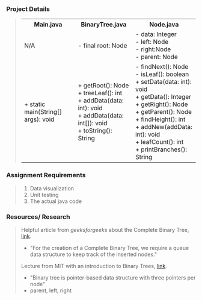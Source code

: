 ### Project Details
> <table>
>   <tr>
>     <th>Main.java</th>
>     <th>BinaryTree.java</th>
>     <th>Node.java</th>
>   </tr>
>   <tr>
>     <td style="horizontal-align: top;">N/A</td>
>     <td style="horizontal-align: top;">- final root: Node</td>
>     <td style="horizontal-align: top;">- data: Integer<br>- left: Node<br>- right:Node<br>- parent: Node</td>
>   </tr>
>   <tr>
>     <td style="horizontal-align: top;">+ static main(String[] args): void</td>
>     <td style="horizontal-align: top;">+ getRoot(): Node<br>+ treeLeaf(): int<br>+ addData(data: int): void<br>+ addData(data: int[]): void<br>+ toString(): String</td>
>     <td style="horizontal-align: top;">- findNext(): Node<br>- isLeaf(): boolean<br>+ setData(data: int): void<br>+ getData(): Integer<br>+ getRight(): Node<br>+ getParent(): Node<br>+ findHeight(): int<br>+ addNew(addData: int): void<br>+ leafCount(): int<br>+ printBranches(): String</td>
>   </tr>
> </table>

### Assignment Requirements
> 1. Data visualization 
> 2. Unit testing
> 3. The actual java code

### Resources/ Research
> <p>Helpful article from <i>geeksforgeeks</i> about the Complete Binary Tree, 
> <a href="https://www.geeksforgeeks.org/complete-binary-tree/">link</a>.</p>
> 
>  - "For the creation of a Complete Binary Tree, we require a queue data structure to keep track of the inserted nodes."
> <p>Lecture from MIT with an introduction to Binary Trees, <a href="https://ocw.mit.edu/courses/6-006-introduction-to-algorithms-spring-2020/376714cc85c6c784d90eec9c575ec027_MIT6_006S20_lec6.pdf">link</a>.</p>
> 
>  - "Binary tree is pointer-based data structure with three pointers per node"
>  - parent, left, right
